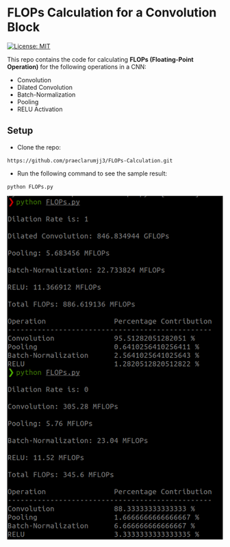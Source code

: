 # FLOPs Calculation for a Convolution Block

[![License: MIT](https://img.shields.io/badge/License-MIT-blue.svg)](https://opensource.org/licenses/MIT)

This repo contains the code for calculating **FLOPs (Floating-Point Operation)** for the following operations in a CNN:

- Convolution
- Dilated Convolution
- Batch-Normalization
- Pooling
- RELU Activation

## Setup

- Clone the repo:
```
https://github.com/praeclarumjj3/FLOPs-Calculation.git
```

- Run the following command to see the sample result:
```
python FLOPs.py
```

<img src='sample.png' style="max-width:100%">
